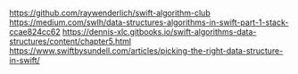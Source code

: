 https://github.com/raywenderlich/swift-algorithm-club
https://medium.com/swlh/data-structures-algorithms-in-swift-part-1-stack-ccae824cc62
https://dennis-xlc.gitbooks.io/swift-algorithms-data-structures/content/chapter5.html
https://www.swiftbysundell.com/articles/picking-the-right-data-structure-in-swift/
